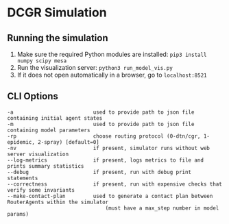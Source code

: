 # DCGR Simulation

## Running the simulation
1. Make sure the required Python modules are installed: `pip3 install numpy scipy mesa`
2. Run the visualization server: `python3 run_model_vis.py`
3. If it does not open automatically in a browser, go to `localhost:8521`

## CLI Options

```
-a                          used to provide path to json file containing initial agent states
-m                          used to provide path to json file containing model parameters
-rp                         choose routing protocol (0-dtn/cgr, 1-epidemic, 2-spray) [default=0]
-nv                         if present, simulator runs without web server visualization
--log-metrics               if present, logs metrics to file and prints summary statistics
--debug                     if present, run with debug print statements
--correctness               if present, run with expensive checks that verify some invariants
--make-contact-plan         used to generate a contact plan between RouterAgents within the simulator
                                (must have a max_step number in model params)

```